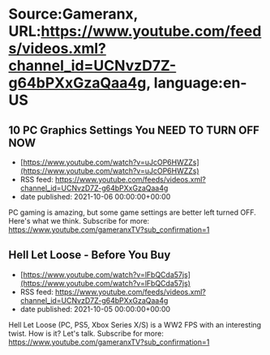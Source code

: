 # Source:Gameranx, URL:https://www.youtube.com/feeds/videos.xml?channel_id=UCNvzD7Z-g64bPXxGzaQaa4g, language:en-US

## 10 PC Graphics Settings You NEED TO TURN OFF NOW
 - [https://www.youtube.com/watch?v=uJcOP6HWZZs](https://www.youtube.com/watch?v=uJcOP6HWZZs)
 - RSS feed: https://www.youtube.com/feeds/videos.xml?channel_id=UCNvzD7Z-g64bPXxGzaQaa4g
 - date published: 2021-10-06 00:00:00+00:00

PC gaming is amazing, but some game settings are better left turned OFF. Here's what we think.
Subscribe for more: https://www.youtube.com/gameranxTV?sub_confirmation=1

## Hell Let Loose - Before You Buy
 - [https://www.youtube.com/watch?v=lFbQCda57js](https://www.youtube.com/watch?v=lFbQCda57js)
 - RSS feed: https://www.youtube.com/feeds/videos.xml?channel_id=UCNvzD7Z-g64bPXxGzaQaa4g
 - date published: 2021-10-05 00:00:00+00:00

Hell Let Loose (PC, PS5, Xbox Series X/S) is a WW2 FPS with an interesting twist. How is it? Let's talk.
Subscribe for more: https://www.youtube.com/gameranxTV?sub_confirmation=1

